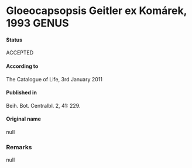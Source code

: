 # Gloeocapsopsis Geitler ex Komárek, 1993 GENUS

#### Status
ACCEPTED

#### According to
The Catalogue of Life, 3rd January 2011

#### Published in
Beih. Bot. Centralbl. 2, 41: 229.

#### Original name
null

### Remarks
null